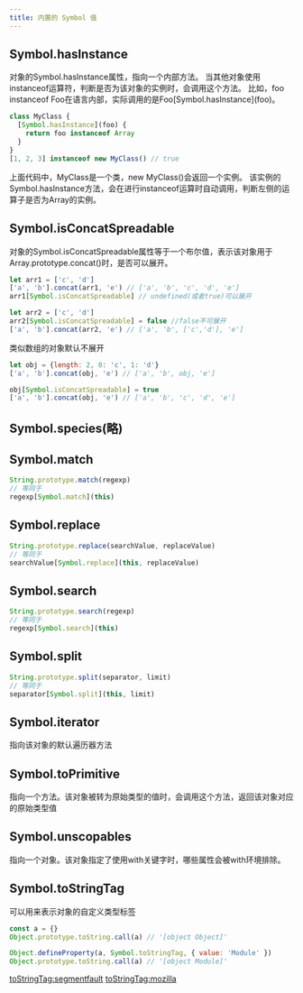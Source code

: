 ```yaml
---
title: 内置的 Symbol 值
---
```

## Symbol.hasInstance

对象的Symbol.hasInstance属性，指向一个内部方法。
当其他对象使用instanceof运算符，判断是否为该对象的实例时，会调用这个方法。
比如，foo instanceof Foo在语言内部，实际调用的是Foo\[Symbol.hasInstance\](foo)。

```javascript
class MyClass {
  [Symbol.hasInstance](foo) {
    return foo instanceof Array
  }
}
[1, 2, 3] instanceof new MyClass() // true
```

上面代码中，MyClass是一个类，new MyClass()会返回一个实例。
该实例的Symbol.hasInstance方法，会在进行instanceof运算时自动调用，判断左侧的运算子是否为Array的实例。

## Symbol.isConcatSpreadable

对象的Symbol.isConcatSpreadable属性等于一个布尔值，表示该对象用于Array.prototype.concat()时，是否可以展开。

```javascript
let arr1 = ['c', 'd']
['a', 'b'].concat(arr1, 'e') // ['a', 'b', 'c', 'd', 'e']
arr1[Symbol.isConcatSpreadable] // undefined(或者true)可以展开

let arr2 = ['c', 'd']
arr2[Symbol.isConcatSpreadable] = false //false不可展开
['a', 'b'].concat(arr2, 'e') // ['a', 'b', ['c','d'], 'e']
```

类似数组的对象默认不展开

```javascript
let obj = {length: 2, 0: 'c', 1: 'd'}
['a', 'b'].concat(obj, 'e') // ['a', 'b', obj, 'e']

obj[Symbol.isConcatSpreadable] = true
['a', 'b'].concat(obj, 'e') // ['a', 'b', 'c', 'd', 'e']
```

## Symbol.species(略)

## Symbol.match

```javascript
String.prototype.match(regexp)
// 等同于
regexp[Symbol.match](this)
```

## Symbol.replace

```javascript
String.prototype.replace(searchValue, replaceValue)
// 等同于
searchValue[Symbol.replace](this, replaceValue)
```

## Symbol.search

```javascript
String.prototype.search(regexp)
// 等同于
regexp[Symbol.search](this)
```

## Symbol.split

```javascript
String.prototype.split(separator, limit)
// 等同于
separator[Symbol.split](this, limit)
```

## Symbol.iterator

指向该对象的默认遍历器方法

## Symbol.toPrimitive

指向一个方法。该对象被转为原始类型的值时，会调用这个方法，返回该对象对应的原始类型值

## Symbol.unscopables

指向一个对象。该对象指定了使用with关键字时，哪些属性会被with环境排除。

## Symbol.toStringTag

可以用来表示对象的自定义类型标签

```javascript
const a = {}
Object.prototype.toString.call(a) // '[object Object]'

Object.defineProperty(a, Symbol.toStringTag, { value: 'Module' })
Object.prototype.toString.call(a) // '[object Module]'
```

[toStringTag:segmentfault](https://segmentfault.com/a/1190000021043630)
[toStringTag:mozilla](https://developer.mozilla.org/zh-CN/docs/Web/JavaScript/Reference/Global_Objects/Symbol/toStringTag)
